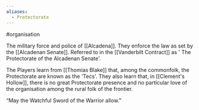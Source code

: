 ```yaml
---
aliases:
  - Protectorate
---
```

#organisation

The military force and police of [[Alcadena]]. They enforce the law as set by the [[Alcadenan Senate]]. Referred to in the [[Vanderbilt Contract]] as ' The Protectorate of the Alcadenan Senate'.

The Players learn from [[Thomias Blake]] that, among the commonfolk, the Protectorate are known as the 'Tecs'. They also learn that, in [[Clement's Hollow]], there is no great Protectorate presence and no particular love of the organisation among the rural folk of the frontier.

“May the Watchful Sword of the Warrior allow.”